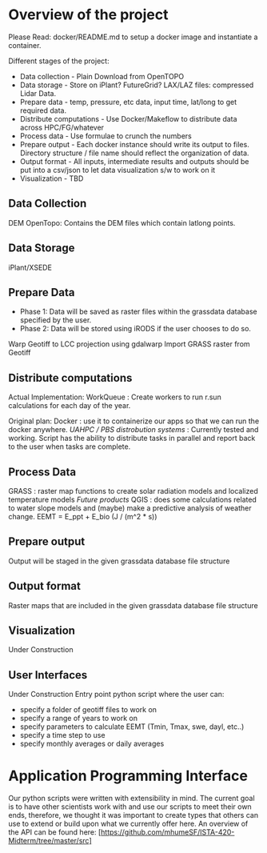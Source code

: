 Overview of the project
==

Please Read: docker/README.md to setup a docker image and instantiate a container.

Different stages of the project:
* Data collection - Plain Download from OpenTOPO
* Data storage - Store on iPlant? FutureGrid? LAX/LAZ files: compressed Lidar Data.
* Prepare data - temp, pressure, etc data, input time, lat/long to get required data.
* Distribute computations - Use Docker/Makeflow to distribute data across HPC/FG/whatever
* Process data - Use formulae to crunch the numbers
* Prepare output - Each docker instance should write its output to files. Directory structure / file name should reflect the organization of data.
* Output format - All inputs, intermediate results and outputs should be put into a csv/json to let data visualization s/w to work on it
* Visualization - TBD


## Data Collection

DEM
OpenTopo: Contains the DEM files which contain latlong points.


## Data Storage

iPlant/XSEDE


## Prepare Data

* Phase 1: Data will be saved as raster files within the grassdata database specified by the user.
* Phase 2: Data will be stored using iRODS if the user chooses to do so.

Warp Geotiff to LCC projection using gdalwarp
Import GRASS raster from Geotiff


## Distribute computations

Actual Implementation:
WorkQueue : Create workers to run r.sun calculations for each day of the year.

Original plan:
Docker : use it to containerize our apps so that we can run the docker anywhere.
*UAHPC / PBS distrobution systems* : Currently tested and working.  Script has the ability to distribute tasks in parallel and report back to the user when tasks are complete.


## Process Data

GRASS : raster map functions to create solar radiation models and localized temperature models *Future products*
QGIS : does some calculations related to water slope models and (maybe) make a predictive analysis of weather change.
EEMT = E_ppt + E_bio (J / (m^2 * s))

## Prepare output

Output will be staged in the given grassdata database file structure

## Output format

Raster maps that are included in the given grassdata database file structure

## Visualization

Under Construction

## User Interfaces

Under Construction
Entry point python script where the user can:
* specify a folder of geotiff files to work on
* specify a range of years to work on
* specify parameters to calculate EEMT (Tmin, Tmax, swe, dayl, etc..)
* specify a time step to use
* specify monthly averages or daily averages

Application Programming Interface
==
Our python scripts were written with extensibility in mind.  The current goal is to have other scientists work with and use our scripts to meet their own ends, therefore, we thought it was important to create types that others can use to extend or build upon what we currently offer here.  An overview of the API can be found here: [https://github.com/mhumeSF/ISTA-420-Midterm/tree/master/src]

